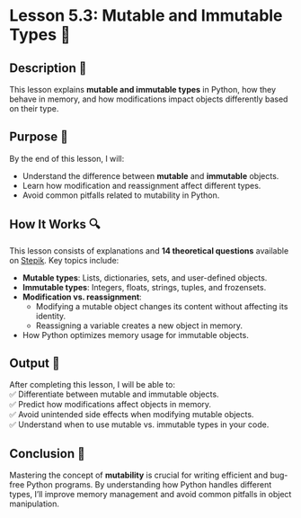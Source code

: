 # Lesson 5.3: Mutable and Immutable Types 🔄

## Description 📝

This lesson explains **mutable and immutable types** in Python, how they behave in memory, and how modifications impact objects differently based on their type.

## Purpose 🎯

By the end of this lesson, I will:

-   Understand the difference between **mutable** and **immutable** objects.
-   Learn how modification and reassignment affect different types.
-   Avoid common pitfalls related to mutability in Python.

## How It Works 🔍

This lesson consists of explanations and **14 theoretical questions** available on [Stepik](https://stepik.org/lesson/624150/step/1?unit=619838). Key topics include:

-   **Mutable types**: Lists, dictionaries, sets, and user-defined objects.
-   **Immutable types**: Integers, floats, strings, tuples, and frozensets.
-   **Modification vs. reassignment**:
    -   Modifying a mutable object changes its content without affecting its identity.
    -   Reassigning a variable creates a new object in memory.
-   How Python optimizes memory usage for immutable objects.

## Output 📜

After completing this lesson, I will be able to:  
✅ Differentiate between mutable and immutable objects.  
✅ Predict how modifications affect objects in memory.  
✅ Avoid unintended side effects when modifying mutable objects.  
✅ Understand when to use mutable vs. immutable types in your code.

## Conclusion 🚀

Mastering the concept of **mutability** is crucial for writing efficient and bug-free Python programs.
By understanding how Python handles different types, I’ll improve memory management and avoid common pitfalls in object manipulation.
